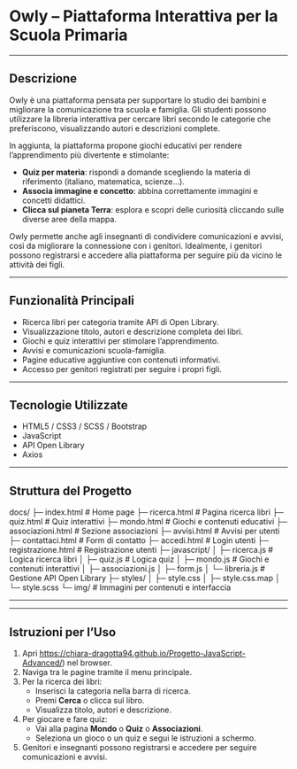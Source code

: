 # Owly – Piattaforma Interattiva per la Scuola Primaria

---

## Descrizione
Owly è una piattaforma pensata per supportare lo studio dei bambini e migliorare la comunicazione tra scuola e famiglia. Gli studenti possono utilizzare la libreria interattiva per cercare libri secondo le categorie che preferiscono, visualizzando autori e descrizioni complete.  

In aggiunta, la piattaforma propone giochi educativi per rendere l’apprendimento più divertente e stimolante:  
- **Quiz per materia**: rispondi a domande scegliendo la materia di riferimento (italiano, matematica, scienze…).  
- **Associa immagine e concetto**: abbina correttamente immagini e concetti didattici.  
- **Clicca sul pianeta Terra**: esplora e scopri delle curiosità cliccando sulle diverse aree della mappa.  

Owly permette anche agli insegnanti di condividere comunicazioni e avvisi, così da migliorare la connessione con i genitori. Idealmente, i genitori possono registrarsi e accedere alla piattaforma per seguire più da vicino le attività dei figli.

---

## Funzionalità Principali
- Ricerca libri per categoria tramite API di Open Library.  
- Visualizzazione titolo, autori e descrizione completa dei libri.  
- Giochi e quiz interattivi per stimolare l’apprendimento.  
- Avvisi e comunicazioni scuola-famiglia.  
- Pagine educative aggiuntive con contenuti informativi.  
- Accesso per genitori registrati per seguire i propri figli.

---

## Tecnologie Utilizzate
- HTML5 / CSS3 / SCSS / Bootstrap
- JavaScript  
- API Open Library  
- Axios 

---

## Struttura del Progetto
docs/
├─ index.html # Home page
├─ ricerca.html # Pagina ricerca libri
├─ quiz.html # Quiz interattivi
├─ mondo.html # Giochi e contenuti educativi
├─ associazioni.html # Sezione associazioni
├─ avvisi.html # Avvisi per utenti
├─ contattaci.html # Form di contatto
├─ accedi.html # Login utenti
├─ registrazione.html # Registrazione utenti
├─ javascript/
│ ├─ ricerca.js # Logica ricerca libri
│ ├─ quiz.js # Logica quiz
│ ├─ mondo.js # Giochi e contenuti interattivi
│ ├─ associazioni.js
│ ├─ form.js
│ └─ libreria.js # Gestione API Open Library
├─ styles/
│ ├─ style.css
│ ├─ style.css.map
│ └─ style.scss
└─ img/ # Immagini per contenuti e interfaccia

---


---

## Istruzioni per l’Uso
1. Apri https://chiara-dragotta94.github.io/Progetto-JavaScript-Advanced/) nel browser.  
2. Naviga tra le pagine tramite il menu principale.  
3. Per la ricerca dei libri:
   - Inserisci la categoria nella barra di ricerca.  
   - Premi **Cerca** o clicca sul libro.  
   - Visualizza titolo, autori e descrizione.
4. Per giocare e fare quiz:
   - Vai alla pagina **Mondo** o **Quiz** o **Associazioni**.  
   - Seleziona un gioco o un quiz e segui le istruzioni a schermo.  
5. Genitori e insegnanti possono registrarsi e accedere per seguire comunicazioni e avvisi.
